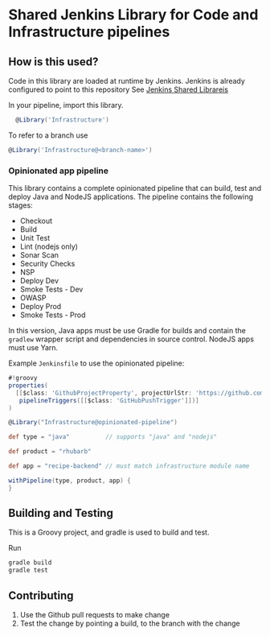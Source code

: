 # Shared Jenkins Library for Code and Infrastructure pipelines

## How is this used?
Code in this library are loaded at runtime by Jenkins.
Jenkins is already configured to point to this repository
See [Jenkins Shared Librareis](https://jenkins.io/doc/book/pipeline/shared-libraries/)

In your pipeline, import this library.

```groovy
  @Library('Infrastructure')
```

To refer to a branch use 
```groovy
@Library('Infrastructure@<branch-name>')
```

### Opinionated app pipeline

This library contains a complete opinionated pipeline that can build, test and deploy Java
and NodeJS applications. The pipeline contains the following stages:

* Checkout
* Build
* Unit Test
* Lint (nodejs only)
* Sonar Scan
* Security Checks
* NSP
* Deploy Dev
* Smoke Tests - Dev
* OWASP
* Deploy Prod
* Smoke Tests - Prod

In this version, Java apps must be use Gradle for builds and contain the `gradlew` wrapper
script and dependencies in source control. NodeJS apps must use Yarn.

Example `Jenkinsfile` to use the opinionated pipeline:
```groovy
#!groovy
properties(
  [[$class: 'GithubProjectProperty', projectUrlStr: 'https://github.com/contino/moj-rhubarb-recipes-service'],
   pipelineTriggers([[$class: 'GitHubPushTrigger']])]
)

@Library("Infrastructure@opinionated-pipeline")

def type = "java"          // supports "java" and "nodejs"

def product = "rhubarb"

def app = "recipe-backend" // must match infrastructure module name

withPipeline(type, product, app) {
}
```

## Building and Testing
This is a Groovy project, and gradle is used to build and test.

Run
```bash
gradle build
gradle test
```

## Contributing

 1. Use the Github pull requests to make change
 2. Test the change by pointing a build, to the branch with the change
